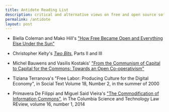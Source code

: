 ```yaml
---
title: Antidote Reading List
description: critical and alternative views on free and open source software
permalink: /antidote
layout: post
---
```


- Biella Coleman and Mako Hill's ["How Free Became Open and Everything Else Under the Sun"](https://www.journal.media-culture.org.au/0406/02_Coleman-Hill.php)

- Christopher Kelty's [_Two Bits_](https://twobits.net), Parts II and III

- Michel Bauwens and Vasilis Kostakis' ["From the Communism of Capital to Capital for the Commons: Towards an Open Co-operativism"](https://www.triple-c.at/index.php/tripleC/article/view/561)

- Tiziana Terranova's "Free Labor: Producing Culture for the Digital Economy", in Social Text Volume 18, Number 2, in the summer of 2000

- Primavera De Filippi and Miguel Said Vieira's ["The Commodification of Information Commons"](https://journals.library.columbia.edu/index.php/stlr/article/view/3991), in The Columbia Science and Technology Law REview, volume 16, number 1, 2014
